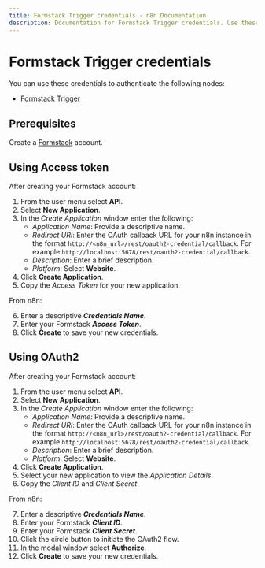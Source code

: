 ```yaml
---
title: Formstack Trigger credentials - n8n Documentation
description: Documentation for Formstack Trigger credentials. Use these credentials to authenticate Formstack Trigger in n8n, a workflow automation platform.
---
```


# Formstack Trigger credentials

You can use these credentials to authenticate the following nodes:

- [Formstack Trigger](/integrations/builtin/trigger-nodes/n8n-nodes-base.formstacktrigger/)

## Prerequisites

Create a [Formstack](https://www.formstack.com/) account.

## Using Access token

After creating your Formstack account: 

1. From the user menu select **API**.
2. Select **New Application**.
3. In the *Create Application* window enter the following:
    * *Application Name*: Provide a descriptive name.
    * *Redirect URI*: Enter the OAuth callback URL for your n8n instance in the format `http://<n8n_url>/rest/oauth2-credential/callback`. For example `http://localhost:5678/rest/oauth2-credential/callback`.
    * *Description*: Enter a brief description.
    * *Platform*: Select **Website**.
4. Click **Create Application**.
5. Copy the *Access Token* for your new application.

From n8n:

6. Enter a descriptive ***Credentials Name***.
7. Enter your Formstack ***Access Token***.
8. Click **Create** to save your new credentials.

## Using OAuth2

After creating your Formstack account: 

1. From the user menu select **API**.
2. Select **New Application**.
3. In the *Create Application* window enter the following:
    * *Application Name*: Provide a descriptive name.
    * *Redirect URI*: Enter the OAuth callback URL for your n8n instance in the format `http://<n8n_url>/rest/oauth2-credential/callback`. For example `http://localhost:5678/rest/oauth2-credential/callback`.
    * *Description*: Enter a brief description.
    * *Platform*: Select **Website**.
4. Click **Create Application**.
5. Select your new application to view the *Application Details*.
6. Copy the *Client ID* and *Client Secret*.

From n8n:

7. Enter a descriptive ***Credentials Name***.
8. Enter your Formstack ***Client ID***.
9. Enter your Formstack ***Client Secret***.
10. Click the circle button to initiate the OAuth2 flow.
11. In the modal window select **Authorize**.
12. Click **Create** to save your new credentials.

